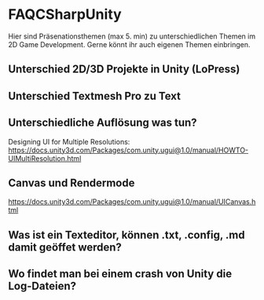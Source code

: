 # FAQCSharpUnity

Hier sind Präsenationsthemen (max 5. min) zu unterschiedlichen Themen im 2D Game Development. Gerne könnt ihr auch eigenen Themen einbringen. 

## Unterschied 2D/3D Projekte in Unity (LoPress)
## Unterschied Textmesh Pro zu Text
## Unterschiedliche Auflösung was tun?
Designing UI for Multiple Resolutions: https://docs.unity3d.com/Packages/com.unity.ugui@1.0/manual/HOWTO-UIMultiResolution.html
## Canvas und Rendermode
https://docs.unity3d.com/Packages/com.unity.ugui@1.0/manual/UICanvas.html
## Was ist ein Texteditor, können .txt, .config, .md damit geöffet werden?
## Wo findet man bei einem crash von Unity die Log-Dateien?
